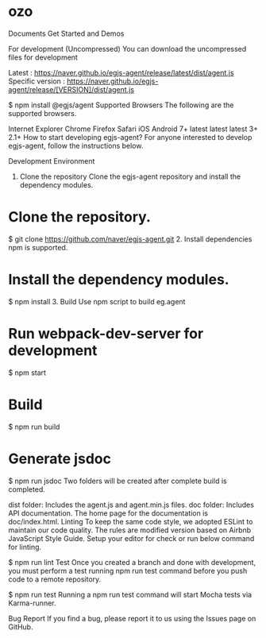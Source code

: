 # ozo

Documents
Get Started and Demos

For development (Uncompressed)
You can download the uncompressed files for development

Latest : https://naver.github.io/egjs-agent/release/latest/dist/agent.js
Specific version : https://naver.github.io/egjs-agent/release/[VERSION]/dist/agent.js

$ npm install @egjs/agent
Supported Browsers
The following are the supported browsers.

Internet Explorer	Chrome	Firefox	Safari	iOS	Android
7+	latest	latest	latest	3+	2.1+
How to start developing egjs-agent?
For anyone interested to develop egjs-agent, follow the instructions below.

Development Environment
1. Clone the repository
Clone the egjs-agent repository and install the dependency modules.

# Clone the repository.
$ git clone https://github.com/naver/egjs-agent.git
2. Install dependencies
npm is supported.

# Install the dependency modules.
$ npm install
3. Build
Use npm script to build eg.agent

# Run webpack-dev-server for development
$ npm start

# Build
$ npm run build

# Generate jsdoc
$ npm run jsdoc
Two folders will be created after complete build is completed.

dist folder: Includes the agent.js and agent.min.js files.
doc folder: Includes API documentation. The home page for the documentation is doc/index.html.
Linting
To keep the same code style, we adopted ESLint to maintain our code quality. The rules are modified version based on Airbnb JavaScript Style Guide. Setup your editor for check or run below command for linting.

$ npm run lint
Test
Once you created a branch and done with development, you must perform a test running npm run test command before you push code to a remote repository.

$ npm run test
Running a npm run test command will start Mocha tests via Karma-runner.

Bug Report
If you find a bug, please report it to us using the Issues page on GitHub.
